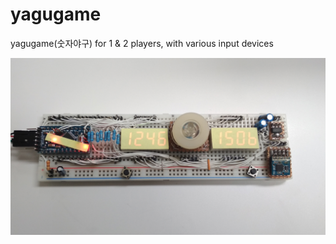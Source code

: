 # yagugame
yagugame(숫자야구) for 1 &amp; 2 players, with various input devices

![Initial breadboard pic](https://github.com/yclee126/yagugame/blob/master/IMG_20180914_205149.jpg)
